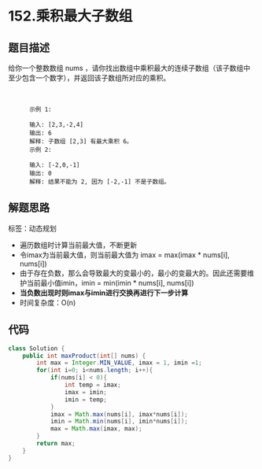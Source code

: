 # 152.乘积最大子数组

## 题目描述
给你一个整数数组 nums ，请你找出数组中乘积最大的连续子数组（该子数组中至少包含一个数字），并返回该子数组所对应的乘积。

 

          示例 1:

          输入: [2,3,-2,4]
          输出: 6
          解释: 子数组 [2,3] 有最大乘积 6。
          示例 2:

          输入: [-2,0,-1]
          输出: 0
          解释: 结果不能为 2, 因为 [-2,-1] 不是子数组。


## 解题思路
标签：动态规划
* 遍历数组时计算当前最大值，不断更新
* 令imax为当前最大值，则当前最大值为 imax = max(imax * nums[i], nums[i])
* 由于存在负数，那么会导致最大的变最小的，最小的变最大的。因此还需要维护当前最小值imin，imin = min(imin * nums[i], nums[i])
* **当负数出现时则imax与imin进行交换再进行下一步计算**
* 时间复杂度：O(n)


## 代码
```java
class Solution {
    public int maxProduct(int[] nums) {
        int max = Integer.MIN_VALUE, imax = 1, imin =1;
        for(int i=0; i<nums.length; i++){
            if(nums[i] < 0){
                int temp = imax;
                imax = imin;
                imin = temp;
            }
            imax = Math.max(nums[i], imax*nums[i]);
            imin = Math.min(nums[i], imin*nums[i]);
            max = Math.max(imax, max);
        }
        return max;
    }
}
```
